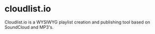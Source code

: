 # cloudlist.io
Cloudlist.io is a WYSIWYG playlist creation and publishing tool based on SoundCloud and MP3's.

